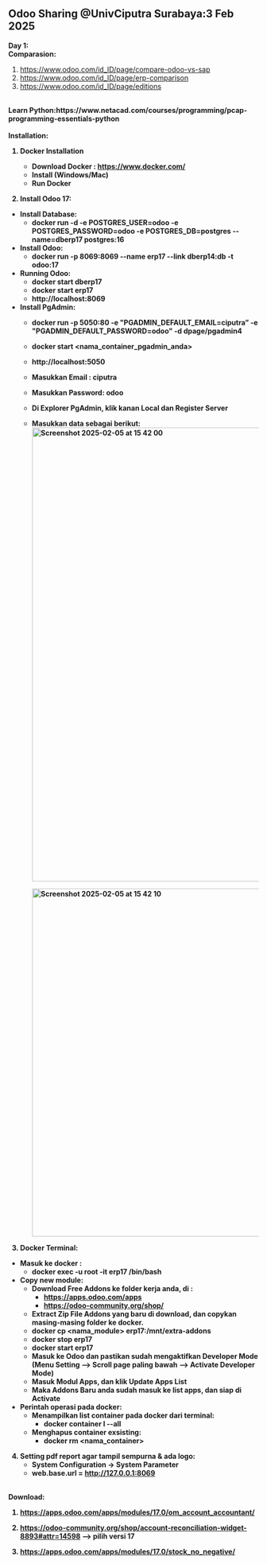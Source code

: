 ## Odoo Sharing @UnivCiputra Surabaya:3 Feb 2025
<b>Day 1:</b><br>
<b>Comparasion:</b>
   1. https://www.odoo.com/id_ID/page/compare-odoo-vs-sap
   2. https://www.odoo.com/id_ID/page/erp-comparison
   3. https://www.odoo.com/id_ID/page/editions
<br>
<b>Learn Python:<b>https://www.netacad.com/courses/programming/pcap-programming-essentials-python<br>

<br>
<b>Installation:</b>

1. Docker Installation
   - Download Docker : https://www.docker.com/
   - Install (Windows/Mac)
   - Run Docker
   
 2. Install Odoo 17:
   - Install Database:
      - docker run -d -e POSTGRES_USER=odoo -e POSTGRES_PASSWORD=odoo -e POSTGRES_DB=postgres --name=dberp17 postgres:16 
   - Install Odoo:
      - docker run -p 8069:8069 --name erp17 --link dberp14:db -t odoo:17 
   - Running Odoo:
      - docker start dberp17 
      - docker start erp17
      - http://localhost:8069
   - Install PgAdmin:
      - docker run -p 5050:80 -e "PGADMIN_DEFAULT_EMAIL=ciputra” -e "PGADMIN_DEFAULT_PASSWORD=odoo" -d dpage/pgadmin4
      - docker start <nama_container_pgadmin_anda>
      - http://localhost:5050
      - Masukkan Email : ciputra
      - Masukkan Password: odoo
      - Di Explorer PgAdmin, klik kanan Local dan Register Server
      - Masukkan data sebagai berikut:
        <img width="913" alt="Screenshot 2025-02-05 at 15 42 00" src="https://github.com/user-attachments/assets/274bdc5a-a286-44f5-aae9-f8201202f92e" />

        <img width="700" alt="Screenshot 2025-02-05 at 15 42 10" src="https://github.com/user-attachments/assets/f5169592-32b4-4bc0-abe0-32240f1a7fa4" />


 3. Docker Terminal:
   - Masuk ke docker : 
      - docker exec -u root -it erp17 /bin/bash
   - Copy new module:
      - Download Free Addons ke folder kerja anda, di :
        - https://apps.odoo.com/apps
        - https://odoo-community.org/shop/
      - Extract Zip File Addons yang baru di download, dan copykan masing-masing folder ke docker.
      - docker cp <nama_module> erp17:/mnt/extra-addons
      - docker stop erp17
      - docker start erp17
      - Masuk ke Odoo dan pastikan sudah mengaktifkan Developer Mode (Menu Setting --> Scroll page paling bawah --> Activate Developer Mode) 
      - Masuk Modul Apps, dan klik Update Apps List
      - Maka Addons Baru anda sudah masuk ke list apps, dan siap di Activate
   - Perintah operasi pada docker:
      - Menampilkan list container pada docker dari terminal:
         -  docker container l --all 
      - Menghapus container exsisting:
         - docker rm <nama_container>
        
 4. Setting pdf report agar tampil sempurna & ada logo:
      - System Configuration -> System Parameter
      - web.base.url = http://127.0.0.1:8069 
<br>
<b>Download:<b>
   
1. https://apps.odoo.com/apps/modules/17.0/om_account_accountant/
   
2. https://odoo-community.org/shop/account-reconciliation-widget-8893#attr=14598 --> pilih versi 17
   
3. https://apps.odoo.com/apps/modules/17.0/stock_no_negative/
    
